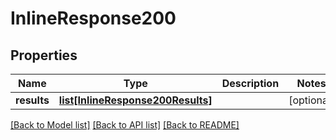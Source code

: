 # InlineResponse200

## Properties
Name | Type | Description | Notes
------------ | ------------- | ------------- | -------------
**results** | [**list[InlineResponse200Results]**](InlineResponse200Results.md) |  | [optional] 

[[Back to Model list]](../README.md#documentation-for-models) [[Back to API list]](../README.md#documentation-for-api-endpoints) [[Back to README]](../README.md)


